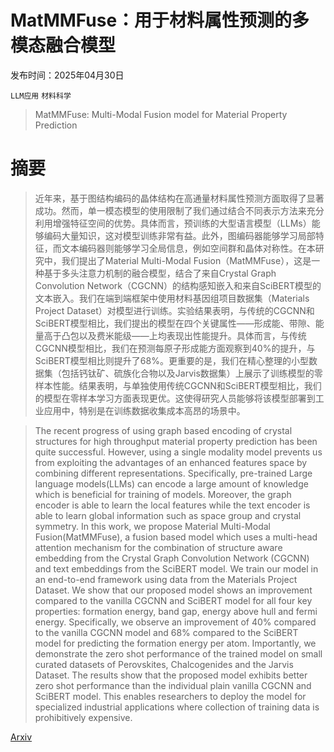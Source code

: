 # MatMMFuse：用于材料属性预测的多模态融合模型

发布时间：2025年04月30日

`LLM应用` `材料科学`

> MatMMFuse: Multi-Modal Fusion model for Material Property Prediction

# 摘要

> 近年来，基于图结构编码的晶体结构在高通量材料属性预测方面取得了显著成功。然而，单一模态模型的使用限制了我们通过结合不同表示方法来充分利用增强特征空间的优势。具体而言，预训练的大型语言模型（LLMs）能够编码大量知识，这对模型训练非常有益。此外，图编码器能够学习局部特征，而文本编码器则能够学习全局信息，例如空间群和晶体对称性。在本研究中，我们提出了Material Multi-Modal Fusion（MatMMFuse），这是一种基于多头注意力机制的融合模型，结合了来自Crystal Graph Convolution Network（CGCNN）的结构感知嵌入和来自SciBERT模型的文本嵌入。我们在端到端框架中使用材料基因组项目数据集（Materials Project Dataset）对模型进行训练。实验结果表明，与传统的CGCNN和SciBERT模型相比，我们提出的模型在四个关键属性——形成能、带隙、能量高于凸包以及费米能级——上均表现出性能提升。具体而言，与传统CGCNN模型相比，我们在预测每原子形成能方面观察到40%的提升，与SciBERT模型相比则提升了68%。更重要的是，我们在精心整理的小型数据集（包括钙钛矿、硫族化合物以及Jarvis数据集）上展示了训练模型的零样本性能。结果表明，与单独使用传统CGCNN和SciBERT模型相比，我们的模型在零样本学习方面表现更优。这使得研究人员能够将该模型部署到工业应用中，特别是在训练数据收集成本高昂的场景中。

> The recent progress of using graph based encoding of crystal structures for high throughput material property prediction has been quite successful. However, using a single modality model prevents us from exploiting the advantages of an enhanced features space by combining different representations. Specifically, pre-trained Large language models(LLMs) can encode a large amount of knowledge which is beneficial for training of models. Moreover, the graph encoder is able to learn the local features while the text encoder is able to learn global information such as space group and crystal symmetry. In this work, we propose Material Multi-Modal Fusion(MatMMFuse), a fusion based model which uses a multi-head attention mechanism for the combination of structure aware embedding from the Crystal Graph Convolution Network (CGCNN) and text embeddings from the SciBERT model. We train our model in an end-to-end framework using data from the Materials Project Dataset. We show that our proposed model shows an improvement compared to the vanilla CGCNN and SciBERT model for all four key properties: formation energy, band gap, energy above hull and fermi energy. Specifically, we observe an improvement of 40% compared to the vanilla CGCNN model and 68% compared to the SciBERT model for predicting the formation energy per atom. Importantly, we demonstrate the zero shot performance of the trained model on small curated datasets of Perovskites, Chalcogenides and the Jarvis Dataset. The results show that the proposed model exhibits better zero shot performance than the individual plain vanilla CGCNN and SciBERT model. This enables researchers to deploy the model for specialized industrial applications where collection of training data is prohibitively expensive.

[Arxiv](https://arxiv.org/abs/2505.04634)